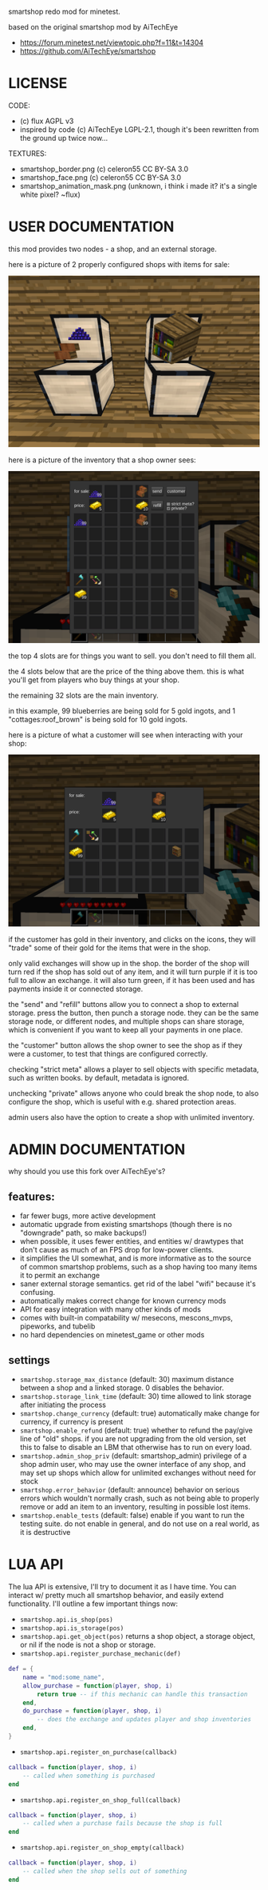 smartshop redo mod for minetest.

based on the original smartshop mod by AiTechEye
* https://forum.minetest.net/viewtopic.php?f=11&t=14304
* https://github.com/AiTechEye/smartshop

# LICENSE

CODE:
* (c) flux AGPL v3
* inspired by code (c) AiTechEye LGPL-2.1, though it's been rewritten from the ground up twice now...

TEXTURES:
* smartshop_border.png (c) celeron55 CC BY-SA 3.0
* smartshop_face.png (c) celeron55 CC BY-SA 3.0
* smartshop_animation_mask.png (unknown, i think i made it? it's a single white pixel? ~flux)

# USER DOCUMENTATION

this mod provides two nodes - a shop, and an external storage.

here is a picture of 2 properly configured shops with items for sale:

![Preview](https://github.com/fluxionary/minetest-smartshop/raw/master/screenshot.png)

here is a picture of the inventory that a shop owner sees:

![Preview](https://github.com/fluxionary/minetest-smartshop/raw/master/screenshot2.png)

the top 4 slots are for things you want to sell. you don't need to fill them all.

the 4 slots below that are the price of the thing above them. this is what you'll get from players who buy things
at your shop.

the remaining 32 slots are the main inventory.

in this example, 99 blueberries are being sold for 5 gold ingots, and 1 "cottages:roof_brown" is being sold
for 10 gold ingots.

here is a picture of what a customer will see when interacting with your shop:

![Preview](https://github.com/fluxionary/minetest-smartshop/raw/master/screenshot3.png)

if the customer has gold in their inventory, and clicks on the icons, they will "trade" some of their gold
for the items that were in the shop.

only valid exchanges will show up in the shop. the border of the shop will turn red if the shop has sold
out of any item, and it will turn purple if it is too full to allow an exchange. it will also turn green,
if it has been used and has payments inside it or connected storage.

the "send" and "refill" buttons allow you to connect a shop to external storage. press the button, then punch
a storage node. they can be the same storage node, or different nodes, and multiple shops can share storage, which
is convenient if you want to keep all your payments in one place.

the "customer" button allows the shop owner to see the shop as if they were a customer, to test that things are
configured correctly.

checking "strict meta" allows a player to sell objects with specific metadata, such as written books. by
default, metadata is ignored.

unchecking "private" allows anyone who could break the shop node, to also configure the shop, which is useful
with e.g. shared protection areas.

admin users also have the option to create a shop with unlimited inventory.

# ADMIN DOCUMENTATION

why should you use this fork over AiTechEye's?

## features:
* far fewer bugs, more active development
* automatic upgrade from existing smartshops (though there is no "downgrade" path, so make backups!)
* when possible, it uses fewer entities, and entities w/ drawtypes that don't cause as much of an FPS drop
  for low-power clients.
* it simplifies the UI somewhat, and is more informative as to the source of common smartshop problems,
  such as a shop having too many items it to permit an exchange
* saner external storage semantics. get rid of the label "wifi" because it's confusing.
* automatically makes correct change for known currency mods
* API for easy integration with many other kinds of mods
* comes with built-in compatability w/ mesecons, mescons_mvps, pipeworks, and tubelib
* no hard dependencies on minetest_game or other mods

## settings
* `smartshop.storage_max_distance` (default: 30)
  maximum distance between a shop and a linked storage. 0 disables the behavior.
* `smartshop.storage_link_time` (default: 30)
  time allowed to link storage after initiating the process
* `smartshop.change_currency` (default: true)
  automatically make change for currency, if currency is present
* `smartshop.enable_refund` (default: true)
  whether to refund the pay/give line of "old" shops. if you are not upgrading from the old version, set this to false
  to disable an LBM that otherwise has to run on every load.
* `smartshop.admin_shop_priv` (default: smartshop_admin)
  privilege of a shop admin user, who may use the owner interface of any shop, and may set up shops which allow for
  unlimited exchanges without need for stock
* `smartshop.error_behavior` (default: announce)
  behavior on serious errors which wouldn't normally crash, such as not being able to properly remove or add an item
  to an inventory, resulting in possible lost items.
* `smartshop.enable_tests` (default: false)
  enable if you want to run the testing suite. do not enable in general, and do not use on a real world, as it is
  destructive

# LUA API

The lua API is extensive, I'll try to document it as I have time. You can interact w/ pretty much all smartshop
behavior, and easily extend functionality. I'll outline a few important things now:

* `smartshop.api.is_shop(pos)`
* `smartshop.api.is_storage(pos)`
* `smartshop.api.get_object(pos)`
  returns a shop object, a storage object, or nil if the node is not a shop or storage.
* `smartshop.api.register_purchase_mechanic(def)`
```lua
def = {
    name = "mod:some_name",
    allow_purchase = function(player, shop, i)
        return true -- if this mechanic can handle this transaction
    end,
    do_purchase = function(player, shop, i)
        -- does the exchange and updates player and shop inventories
    end,
}
```
* `smartshop.api.register_on_purchase(callback)`
```lua
callback = function(player, shop, i)
    -- called when something is purchased
end
```
* `smartshop.api.register_on_shop_full(callback)`
```lua
callback = function(player, shop, i)
    -- called when a purchase fails because the shop is full
end
```
* `smartshop.api.register_on_shop_empty(callback)`
```lua
callback = function(player, shop, i)
    -- called when the shop sells out of something
end
```
